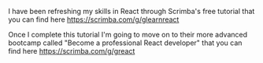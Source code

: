 I have been refreshing my skills in React through Scrimba's free tutorial that you can find here
https://scrimba.com/g/glearnreact

Once I complete this tutorial I'm going to move on to their more advanced bootcamp called "Become a professional React developer" that you can find here https://scrimba.com/g/greact
